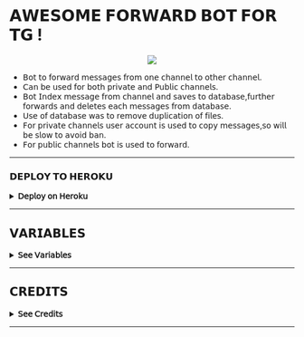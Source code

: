 # 𝗔𝗪𝗘𝗦𝗢𝗠𝗘 𝗙𝗢𝗥𝗪𝗔𝗥𝗗 𝗕𝗢𝗧 𝗙𝗢𝗥 𝗧𝗚 !

<p align="center">
  <img src="https://telegra.ph/file/57f49fc3ad3b1f885bdcf.jpg"/>
</p>

* 𝖡𝗈𝗍 𝗍𝗈 𝖿𝗈𝗋𝗐𝖺𝗋𝖽 𝗆𝖾𝗌𝗌𝖺𝗀𝖾𝗌 𝖿𝗋𝗈𝗆 𝗈𝗇𝖾 𝖼𝗁𝖺𝗇𝗇𝖾𝗅 𝗍𝗈 𝗈𝗍𝗁𝖾𝗋 𝖼𝗁𝖺𝗇𝗇𝖾𝗅.
* 𝖢𝖺𝗇 𝖻𝖾 𝗎𝗌𝖾𝖽 𝖿𝗈𝗋 𝖻𝗈𝗍𝗁 𝗉𝗋𝗂𝗏𝖺𝗍𝖾 𝖺𝗇𝖽 𝖯𝗎𝖻𝗅𝗂𝖼 𝖼𝗁𝖺𝗇𝗇𝖾𝗅𝗌.
* 𝖡𝗈𝗍 𝖨𝗇𝖽𝖾𝗑 𝗆𝖾𝗌𝗌𝖺𝗀𝖾 𝖿𝗋𝗈𝗆 𝖼𝗁𝖺𝗇𝗇𝖾𝗅 𝖺𝗇𝖽 𝗌𝖺𝗏𝖾𝗌 𝗍𝗈 𝖽𝖺𝗍𝖺𝖻𝖺𝗌𝖾,𝖿𝗎𝗋𝗍𝗁𝖾𝗋 𝖿𝗈𝗋𝗐𝖺𝗋𝖽𝗌 𝖺𝗇𝖽 𝖽𝖾𝗅𝖾𝗍𝖾𝗌 𝖾𝖺𝖼𝗁 𝗆𝖾𝗌𝗌𝖺𝗀𝖾𝗌 𝖿𝗋𝗈𝗆 𝖽𝖺𝗍𝖺𝖻𝖺𝗌𝖾.
* 𝖴𝗌𝖾 𝗈𝖿 𝖽𝖺𝗍𝖺𝖻𝖺𝗌𝖾 𝗐𝖺𝗌 𝗍𝗈 𝗋𝖾𝗆𝗈𝗏𝖾 𝖽𝗎𝗉𝗅𝗂𝖼𝖺𝗍𝗂𝗈𝗇 𝗈𝖿 𝖿𝗂𝗅𝖾𝗌.
* 𝖥𝗈𝗋 𝗉𝗋𝗂𝗏𝖺𝗍𝖾 𝖼𝗁𝖺𝗇𝗇𝖾𝗅𝗌 𝗎𝗌𝖾𝗋 𝖺𝖼𝖼𝗈𝗎𝗇𝗍 𝗂𝗌 𝗎𝗌𝖾𝖽 𝗍𝗈 𝖼𝗈𝗉𝗒 𝗆𝖾𝗌𝗌𝖺𝗀𝖾𝗌,𝗌𝗈 𝗐𝗂𝗅𝗅 𝖻𝖾 𝗌𝗅𝗈𝗐 𝗍𝗈 𝖺𝗏𝗈𝗂𝖽 𝖻𝖺𝗇.
* 𝖥𝗈𝗋 𝗉𝗎𝖻𝗅𝗂𝖼 𝖼𝗁𝖺𝗇𝗇𝖾𝗅𝗌 𝖻𝗈𝗍 𝗂𝗌 𝗎𝗌𝖾𝖽 𝗍𝗈 𝖿𝗈𝗋𝗐𝖺𝗋𝖽.

---

### 𝗗𝗘𝗣𝗟𝗢𝗬 𝗧𝗢 𝗛𝗘𝗥𝗢𝗞𝗨 
<details>
  <summary><b>𝖣𝖾𝗉𝗅𝗈𝗒 𝗈𝗇 𝖧𝖾𝗋𝗈𝗄𝗎</b></summary>
<br/>

<p align="left">
  <a href="https://heroku.com/deploy?template=https://github.com/im-bb/TG-Forward-Bot">
     <img height="30px" src="https://img.shields.io/badge/Deploy%20To%20Heroku-blueviolet?style=for-the-badge&logo=heroku">
  </a>
</p>

</details>

---

## 𝗩𝗔𝗥𝗜𝗔𝗕𝗟𝗘𝗦
<details>
  <summary><b>𝖲𝖾𝖾 𝖵𝖺𝗋𝗂𝖺𝖻𝗅𝖾𝗌</b></summary>
<br/>
   
* `API_HASH` 𝗔𝗣𝗜 𝗛𝗔𝗦𝗛 𝗙𝗥𝗢𝗠 [𝗆𝗒.𝗍𝖾𝗅𝖾𝗀𝗋𝖺𝗆.𝗈𝗋𝗀](https://my.telegram.org/)
* `API_ID` 𝗔𝗣𝗜 𝗜𝗗 𝗙𝗥𝗢𝗠 [𝗆𝗒.𝗍𝖾𝗅𝖾𝗀𝗋𝖺𝗆.𝗈𝗋𝗀](https://my.telegram.org/)
* `BOT_TOKEN` 𝗕𝗢𝗧 𝗧𝗢𝗞𝗘𝗡 𝗙𝗥𝗢𝗠 [@𝖡𝗈𝗍𝖥𝖺𝗍𝗁𝖾𝗋](https://telegram.dog/BotFather)
* `OWNER_ID` 𝗧𝗘𝗟𝗘𝗚𝗥𝗔𝗠 𝗜𝗗 𝗢𝗙 𝗢𝗪𝗡𝗘𝗥
* `TO_CHANNEL` 𝗜𝗗 𝗢𝗙 𝗔 𝗖𝗛𝗔𝗡𝗡𝗘𝗟 𝗪𝗛𝗘𝗥𝗘 𝗠𝗘𝗦𝗦𝗔𝗚𝗘𝗦 𝗦𝗛𝗢𝗨𝗟𝗗 𝗕𝗘 𝗙𝗢𝗥𝗪𝗔𝗥𝗗𝗘𝗗 𝗧𝗢 𝗘𝗚:- -100xxxxxxxx
* `SESSION` 𝗣𝗬𝗥𝗢𝗚𝗥𝗔𝗠 𝗦𝗘𝗦𝗦𝗜𝗢𝗡 𝗦𝗧𝗥𝗜𝗡𝗚 𝗚𝗘𝗡𝗘𝗥𝗔𝗧𝗘 𝗙𝗥𝗢𝗠 𝗛𝗘𝗥𝗘 [![GenerateStringName](https://img.shields.io/badge/repl.it-generateStringName-blue)](https://repl.it/@subinps/getStringName)
* `DATABASE_URI` 𝗗𝗔𝗧𝗔 𝗕𝗔𝗦𝗘 𝗨𝗥𝗜 𝗙𝗥𝗢𝗠 [𝖬𝗈𝗇𝗀𝗈𝖣𝖡](https://cloud.mongodb.com/)
* `DATABASE_NAME` 𝗗𝗔𝗧𝗔𝗕𝗔𝗦𝗘 𝗖𝗟𝗨𝗦𝗧𝗘𝗥 𝗡𝗔𝗠𝗘
* `COLLECTION_NAME` 𝗗𝗔𝗧𝗔𝗕𝗔𝗦𝗘 𝗖𝗢𝗟𝗟𝗘𝗖𝗧𝗜𝗢𝗡 𝗡𝗔𝗠𝗘
  
</details>

---

## 𝗖𝗥𝗘𝗗𝗜𝗧𝗦
<details>
  <summary><b>𝖲𝖾𝖾 𝖢𝗋𝖾𝖽𝗂𝗍𝗌</b></summary>
<br/>

* [DⱥℝkͥAnͣgͫeℓ](https://github.com/Jijinr) 
* [Rahul](https://github.com/rahulps1000) 
* [SUBIN](https://github.com/subinps)

</details>

___
